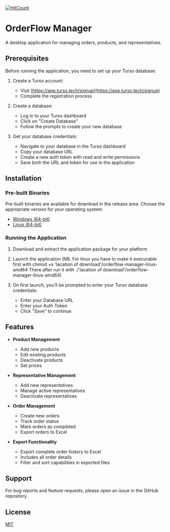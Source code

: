   [![HitCount](https://hits.dwyl.com/reinhardt-bit/OrderFlow-Manager.svg?style=flat)](http://hits.dwyl.com/reinhardt-bit/OrderFlow-Manager)

# OrderFlow Manager

A desktop application for managing orders, products, and representatives.

## Prerequisites

Before running the application, you need to set up your Turso database:

1. Create a Turso account:
   - Visit [https://app.turso.tech/signup](https://app.turso.tech/signup)
   - Complete the registration process

2. Create a database:
   - Log in to your Turso dashboard
   - Click on "Create Database"
   - Follow the prompts to create your new database

3. Get your database credentials:
   - Navigate to your database in the Turso dashboard
   - Copy your database URL
   - Create a new auth token with read and write permissions
   - Save both the URL and token for use in the application

## Installation

### Pre-built Binaries
Pre-built binaries are available for download in the release area. Choose the appropriate version for your operating system:
- [Windows (64-bit)](https://github.com/reinhardt-bit/Blissful-Bites-Manager/releases/download/v0.1.2/orderflow-manager-windows-amd64.exe)
- [Linux (64-bit)](https://github.com/reinhardt-bit/Blissful-Bites-Manager/releases/download/linux-v0.1.2/orderflow-manager-linux-amd64)

### Running the Application

1. Download and extract the application package for your platform

2. Launch the application
   (NB. For linux you have to make it execurable first with chmod +x 'lacation of download'/orderflow-manager-linux-amd64
    There after run it with ./'lacation of download'/orderflow-manager-linux-amd64)

3. On first launch, you'll be prompted to enter your Turso database credentials:
   - Enter your Database URL
   - Enter your Auth Token
   - Click "Save" to continue

## Features

- **Product Management**
  - Add new products
  - Edit existing products
  - Deactivate products
  - Set prices

- **Representative Management**
  - Add new representatives
  - Manage active representatives
  - Deactivate representatives

- **Order Management**
  - Create new orders
  - Track order status
  - Mark orders as completed
  - Export orders to Excel

- **Export Functionality**
  - Export complete order history to Excel
  - Includes all order details
  - Filter and sort capabilities in exported files

## Support

For bug reports and feature requests, please open an issue in the GitHub repository.

## License

[MIT](https://github.com/reinhardt-bit/OrderFlow-Manager?tab=MIT-1-ov-file#readme)
